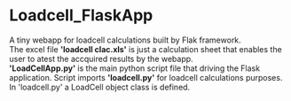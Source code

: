 # Loadcell_FlaskApp
A tiny webapp for loadcell calculations built by Flak framework.<br>
The excel file <b>'loadcell clac.xls'</b> is just a calculation sheet that enables the user to atest the accquired results by the webapp.<br>
<b>'LoadCellApp.py'</b> is the main python script file that driving the Flask application. Script imports <b>'loadcell.py'</b> for loadcell calculations purposes.<br>
In </b>'loadcell.py'</b> a LoadCell object class is defined.
